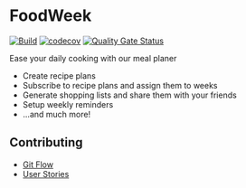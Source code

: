 # FoodWeek

[![Build](https://github.com/mobileappdevhm20/team-project-team_5/workflows/Build/badge.svg)](https://github.com/mobileappdevhm20/team-project-team_5/actions)
[![codecov](https://codecov.io/gh/mobileappdevhm20/team-project-team_5/branch/develop/graph/badge.svg)](https://codecov.io/gh/mobileappdevhm20/team-project-team_5)
[![Quality Gate Status](https://sonarcloud.io/api/project_badges/measure?project=mobileappdevhm20_team-project-team_5&metric=alert_status)](https://sonarcloud.io/dashboard?id=mobileappdevhm20_team-project-team_5)

Ease your daily cooking with our meal planer
* Create recipe plans
* Subscribe to recipe plans and assign them to weeks
* Generate shopping lists and share them with your friends
* Setup weekly reminders
* ...and much more!

## Contributing

* [Git Flow](https://www.atlassian.com/git/tutorials/comparing-workflows/gitflow-workflow)
* [User Stories](https://www.agilealliance.org/glossary/user-story-template/)
